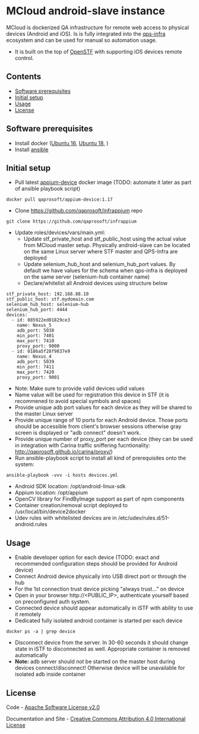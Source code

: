 MCloud android-slave instance
==================

MCloud is dockerized QA infrastructure for remote web access to physical devices (Android and iOS). Is is fully integrated into the [qps-infra](http://www.qps-infra.io) ecosystem and can be used for manual so automation usage.

* It is built on the top of [OpenSTF](https://github.com/openstf) with supporting iOS devices remote control.

## Contents
* [Software prerequisites](#software-prerequisites)
* [Initial setup](#initial-setup)
* [Usage](#usage)
* [License](#license)

## Software prerequisites
* Install docker ([Ubuntu 16](http://www.techrepublic.com/article/how-to-install-docker-on-ubuntu-16-04/), [Ubuntu 18](https://www.digitalocean.com/community/tutorials/how-to-install-and-use-docker-on-ubuntu-18-04), )
* Install [ansible](https://www.techrepublic.com/article/how-to-install-ansible-on-ubuntu-server-16-04/)

## Initial setup
* Pull latest [appium-device](https://cloud.docker.com/u/qaprosoft/repository/docker/qaprosoft/appium-device/tags) docker image (TODO: automate it later as part of ansible playbook script)
```
docker pull qaprosoft/appium-device:1.17
```
* Clone https://github.com/qaprosoft/infrappium repo
```
git clone https://github.com/qaprosoft/infrappium
```
* Update roles/devices/vars/main.yml:
  * Update stf_private_host and stf_public_host using the actual value from MCloud master setup. Physically android-slave can be located on the same Linux server where STF master and QPS-Infra are deployed
  * Update selenium_hub_host and selenium_hub_port values. By default we have values for the schema when qps-infra is deployed on the same server (selenium-hub container name)
  * Declare/whitelist all Android devices using structure below
```
stf_private_host: 192.168.88.10
stf_public_host: stf.mydomain.com
selenium_hub_host: selenium-hub
selenium_hub_port: 4444
devices:
  - id: 085922ed01829ce3
    name: Nexus_5
    adb_port: 5038
    min_port: 7401
    max_port: 7410
    proxy_port: 9000
  - id: 0186a5f28f9837e9
    name: Nexus_4
    adb_port: 5039
    min_port: 7411
    max_port: 7420
    proxy_port: 9001
```
   * Note: Make sure to provide valid devices udid values
   * Name value will be used for registration this device in STF (it is recommened to avoid special symbols and spaces)
   * Provide unique adb port values for each device as they will be shared to the master Linux server
   * Provide unique range of 10 ports for each Android device. Those ports should be accessible from client's browser sessions otherwise gray screen is displayed or "adb connect" doesn't work.
   * Provide unique number of proxy_port per each device (they can be used in integration with Carina traffic sniffering fucntionality: http://qaprosoft.github.io/carina/proxy/)
 * Run ansible-playbook script to install all kind of prerequisites onto the system:
```
ansible-playbook -vvv -i hosts devices.yml
```
   * Android SDK location: /opt/android-linux-sdk
   * Appium location: /opt/appium
   * OpenCV library for FindByImage support as part of npm components
   * Container creation/removal script deployed to /usr/local/bin/device2docker
   * Udev rules with whitelisted devices are in /etc/udev/rules.d/51-android.rules
   
## Usage
* Enable developer option for each device (TODO: exact and recommended configuration steps should be provided for Android device)
* Connect Android device physically into USB direct port or through the hub
* For the 1st connection trust device picking "always trust..." on device
* Open in your browser http://<PUBLIC_IP>, authenticate yourself based on preconfigured auth system.
* Connected device should appear automatically in iSTF with ability to use it remotely
* Dedicated fully isolated android container is started per each device
```
docker ps -a | grep device
```
* Disconnect device from the server. In 30-60 seconds it should change state in iSTF to disconnected as well. Appropriate container is removed automatically
* <B>Note:</B> adb server should not be started on the master host during devices connect/disconnect! Otherwise device will be unavailable for isolated adb inside container

## License
Code - [Apache Software License v2.0](http://www.apache.org/licenses/LICENSE-2.0)

Documentation and Site - [Creative Commons Attribution 4.0 International License](http://creativecommons.org/licenses/by/4.0/deed.en_US)
